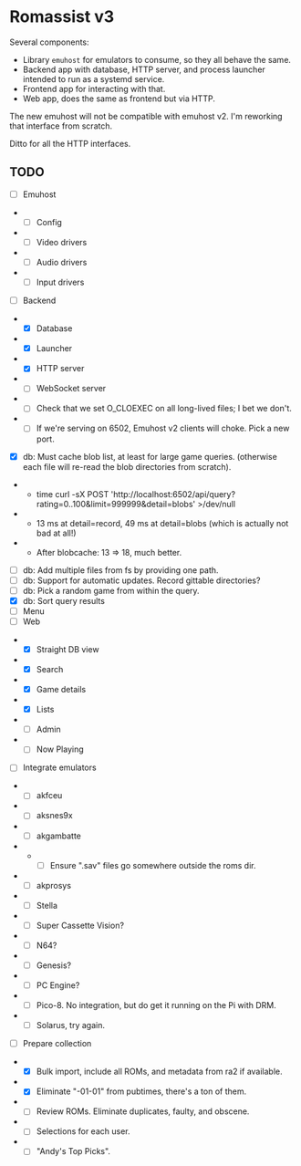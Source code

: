 # Romassist v3

Several components:
- Library `emuhost` for emulators to consume, so they all behave the same.
- Backend app with database, HTTP server, and process launcher intended to run as a systemd service.
- Frontend app for interacting with that.
- Web app, does the same as frontend but via HTTP.

The new emuhost will not be compatible with emuhost v2. I'm reworking that interface from scratch.

Ditto for all the HTTP interfaces.

## TODO

- [ ] Emuhost
- - [ ] Config
- - [ ] Video drivers
- - [ ] Audio drivers
- - [ ] Input drivers
- [ ] Backend
- - [x] Database
- - [x] Launcher
- - [x] HTTP server
- - [ ] WebSocket server
- - [ ] Check that we set O_CLOEXEC on all long-lived files; I bet we don't.
- - [ ] If we're serving on 6502, Emuhost v2 clients will choke. Pick a new port.
- [x] db: Must cache blob list, at least for large game queries. (otherwise each file will re-read the blob directories from scratch).
- - time curl -sX POST 'http://localhost:6502/api/query?rating=0..100&limit=999999&detail=blobs' >/dev/null
- - 13 ms at detail=record, 49 ms at detail=blobs (which is actually not bad at all!)
- - After blobcache: 13 => 18, much better.
- [ ] db: Add multiple files from fs by providing one path.
- [ ] db: Support for automatic updates. Record gittable directories?
- [ ] db: Pick a random game from within the query.
- [x] db: Sort query results
- [ ] Menu
- [ ] Web
- - [x] Straight DB view
- - [x] Search
- - [x] Game details
- - [x] Lists
- - [ ] Admin
- - [ ] Now Playing
- [ ] Integrate emulators
- - [ ] akfceu
- - [ ] aksnes9x
- - [ ] akgambatte
- - - [ ] Ensure ".sav" files go somewhere outside the roms dir.
- - [ ] akprosys
- - [ ] Stella
- - [ ] Super Cassette Vision?
- - [ ] N64?
- - [ ] Genesis?
- - [ ] PC Engine?
- - [ ] Pico-8. No integration, but do get it running on the Pi with DRM.
- - [ ] Solarus, try again.
- [ ] Prepare collection
- - [x] Bulk import, include all ROMs, and metadata from ra2 if available.
- - [x] Eliminate "-01-01" from pubtimes, there's a ton of them.
- - [ ] Review ROMs. Eliminate duplicates, faulty, and obscene.
- - [ ] Selections for each user.
- - [ ] "Andy's Top Picks".
